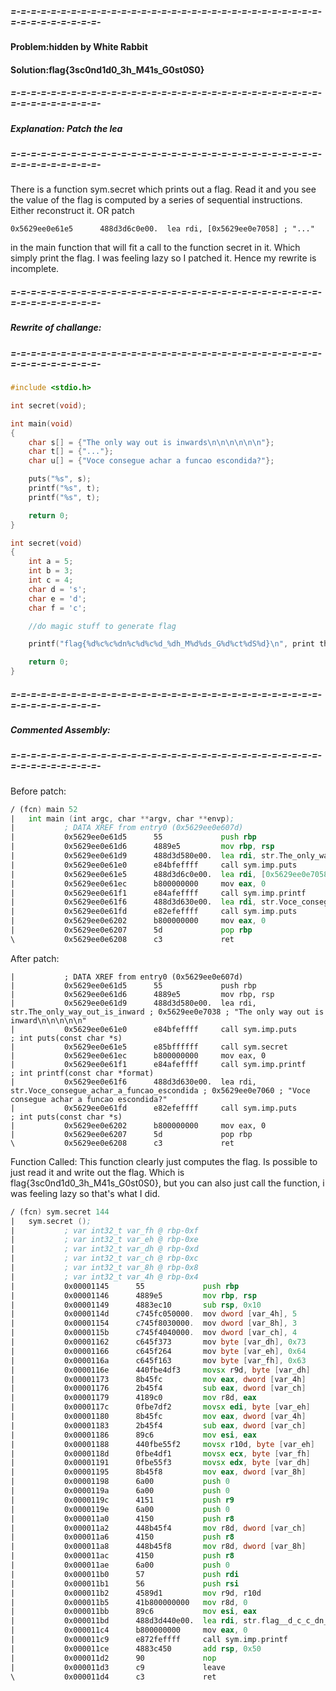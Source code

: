 ##### =-=-=-=-=-=-=-=-=-=-=-=-=-=-=-=-=-=-=-=-=-=-=-=-=-=-=-=-=-=-=-=-=-=-=-=-=-=-=-=-

#### Problem:hidden by White Rabbit
#### Solution:flag{3sc0nd1d0_3h_M41s_G0st0S0}

##### =-=-=-=-=-=-=-=-=-=-=-=-=-=-=-=-=-=-=-=-=-=-=-=-=-=-=-=-=-=-=-=-=-=-=-=-=-=-=-=-
##### Explanation: Patch the lea
##### =-=-=-=-=-=-=-=-=-=-=-=-=-=-=-=-=-=-=-=-=-=-=-=-=-=-=-=-=-=-=-=-=-=-=-=-=-=-=-=-

There is a function sym.secret which prints out a flag. Read it and you see the value of the flag is computed by a series of sequential instructions. Either reconstruct it. OR patch

    0x5629ee0e61e5      488d3d6c0e00.  lea rdi, [0x5629ee0e7058] ; "..."

in the main function that will fit a call to the function secret in it. Which simply print the flag. I was feeling lazy so I patched it. Hence my rewrite is incomplete.

##### =-=-=-=-=-=-=-=-=-=-=-=-=-=-=-=-=-=-=-=-=-=-=-=-=-=-=-=-=-=-=-=-=-=-=-=-=-=-=-=-
##### Rewrite of challange:
##### =-=-=-=-=-=-=-=-=-=-=-=-=-=-=-=-=-=-=-=-=-=-=-=-=-=-=-=-=-=-=-=-=-=-=-=-=-=-=-=-

```c
#include <stdio.h>

int secret(void);

int main(void)
{
    char s[] = {"The only way out is inwards\n\n\n\n\n\n"};
    char t[] = {"..."};
    char u[] = {"Voce consegue achar a funcao escondida?"};

    puts("%s", s);
    printf("%s", t);
    printf("%s", t);

    return 0;
}

int secret(void)
{
    int a = 5;
    int b = 3;
    int c = 4;
    char d = 's';
    char e = 'd';
    char f = 'c';

    //do magic stuff to generate flag

    printf("flag{%d%c%c%dn%c%d%c%d_%dh_M%d%ds_G%d%ct%dS%d}\n", print the flag variables.);

    return 0;
}
```

##### =-=-=-=-=-=-=-=-=-=-=-=-=-=-=-=-=-=-=-=-=-=-=-=-=-=-=-=-=-=-=-=-=-=-=-=-=-=-=-=-
##### Commented Assembly:
##### =-=-=-=-=-=-=-=-=-=-=-=-=-=-=-=-=-=-=-=-=-=-=-=-=-=-=-=-=-=-=-=-=-=-=-=-=-=-=-=-

Before patch:
```asm
/ (fcn) main 52
|   int main (int argc, char **argv, char **envp);
|           ; DATA XREF from entry0 (0x5629ee0e607d)
|           0x5629ee0e61d5      55             push rbp
|           0x5629ee0e61d6      4889e5         mov rbp, rsp
|           0x5629ee0e61d9      488d3d580e00.  lea rdi, str.The_only_way_out_is_inward ; 0x5629ee0e7038 ; "The only way out is inward\n\n\n\n\n"
|           0x5629ee0e61e0      e84bfeffff     call sym.imp.puts       ; int puts(const char *s)
|           0x5629ee0e61e5      488d3d6c0e00.  lea rdi, [0x5629ee0e7058] ; "..."
|           0x5629ee0e61ec      b800000000     mov eax, 0
|           0x5629ee0e61f1      e84afeffff     call sym.imp.printf     ; int printf(const char *format)
|           0x5629ee0e61f6      488d3d630e00.  lea rdi, str.Voce_consegue_achar_a_funcao_escondida ; 0x5629ee0e7060 ; "Voce consegue achar a funcao escondida?"
|           0x5629ee0e61fd      e82efeffff     call sym.imp.puts       ; int puts(const char *s)
|           0x5629ee0e6202      b800000000     mov eax, 0
|           0x5629ee0e6207      5d             pop rbp
\           0x5629ee0e6208      c3             ret
```

After patch:

```
|           ; DATA XREF from entry0 (0x5629ee0e607d)
|           0x5629ee0e61d5      55             push rbp
|           0x5629ee0e61d6      4889e5         mov rbp, rsp
|           0x5629ee0e61d9      488d3d580e00.  lea rdi, str.The_only_way_out_is_inward ; 0x5629ee0e7038 ; "The only way out is inward\n\n\n\n\n"
|           0x5629ee0e61e0      e84bfeffff     call sym.imp.puts       ; int puts(const char *s)
|           0x5629ee0e61e5      e85bffffff     call sym.secret
|           0x5629ee0e61ec      b800000000     mov eax, 0
|           0x5629ee0e61f1      e84afeffff     call sym.imp.printf     ; int printf(const char *format)
|           0x5629ee0e61f6      488d3d630e00.  lea rdi, str.Voce_consegue_achar_a_funcao_escondida ; 0x5629ee0e7060 ; "Voce consegue achar a funcao escondida?"
|           0x5629ee0e61fd      e82efeffff     call sym.imp.puts       ; int puts(const char *s)
|           0x5629ee0e6202      b800000000     mov eax, 0
|           0x5629ee0e6207      5d             pop rbp
\           0x5629ee0e6208      c3             ret
```

Function Called:
This function clearly just computes the flag. Is possible to just read it and
write out the flag. Which is flag{3sc0nd1d0_3h_M41s_G0st0S0}, but you can also
just call the function, i was feeling lazy so that's what I did.

```asm
/ (fcn) sym.secret 144
|   sym.secret ();
|           ; var int32_t var_fh @ rbp-0xf
|           ; var int32_t var_eh @ rbp-0xe
|           ; var int32_t var_dh @ rbp-0xd
|           ; var int32_t var_ch @ rbp-0xc
|           ; var int32_t var_8h @ rbp-0x8
|           ; var int32_t var_4h @ rbp-0x4
|           0x00001145      55             push rbp
|           0x00001146      4889e5         mov rbp, rsp
|           0x00001149      4883ec10       sub rsp, 0x10
|           0x0000114d      c745fc050000.  mov dword [var_4h], 5
|           0x00001154      c745f8030000.  mov dword [var_8h], 3
|           0x0000115b      c745f4040000.  mov dword [var_ch], 4
|           0x00001162      c645f373       mov byte [var_dh], 0x73     ; 's'
|           0x00001166      c645f264       mov byte [var_eh], 0x64     ; 'd'
|           0x0000116a      c645f163       mov byte [var_fh], 0x63     ; 'c'
|           0x0000116e      440fbe4df3     movsx r9d, byte [var_dh]
|           0x00001173      8b45fc         mov eax, dword [var_4h]
|           0x00001176      2b45f4         sub eax, dword [var_ch]
|           0x00001179      4189c0         mov r8d, eax
|           0x0000117c      0fbe7df2       movsx edi, byte [var_eh]
|           0x00001180      8b45fc         mov eax, dword [var_4h]
|           0x00001183      2b45f4         sub eax, dword [var_ch]
|           0x00001186      89c6           mov esi, eax
|           0x00001188      440fbe55f2     movsx r10d, byte [var_eh]
|           0x0000118d      0fbe4df1       movsx ecx, byte [var_fh]
|           0x00001191      0fbe55f3       movsx edx, byte [var_dh]
|           0x00001195      8b45f8         mov eax, dword [var_8h]
|           0x00001198      6a00           push 0
|           0x0000119a      6a00           push 0
|           0x0000119c      4151           push r9
|           0x0000119e      6a00           push 0
|           0x000011a0      4150           push r8
|           0x000011a2      448b45f4       mov r8d, dword [var_ch]
|           0x000011a6      4150           push r8
|           0x000011a8      448b45f8       mov r8d, dword [var_8h]
|           0x000011ac      4150           push r8
|           0x000011ae      6a00           push 0
|           0x000011b0      57             push rdi
|           0x000011b1      56             push rsi
|           0x000011b2      4589d1         mov r9d, r10d
|           0x000011b5      41b800000000   mov r8d, 0
|           0x000011bb      89c6           mov esi, eax
|           0x000011bd      488d3d440e00.  lea rdi, str.flag__d_c_c_dn_c_d_c_d__dh_M_d_ds_G_d_ct_dS_d ; 0x2008 ; "flag{%d%c%c%dn%c%d%c%d_%dh_M%d%ds_G%d%ct%dS%d}\n"
|           0x000011c4      b800000000     mov eax, 0
|           0x000011c9      e872feffff     call sym.imp.printf         ; int printf(const char *format)
|           0x000011ce      4883c450       add rsp, 0x50               ; 'P'
|           0x000011d2      90             nop
|           0x000011d3      c9             leave
\           0x000011d4      c3             ret
```
